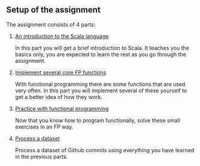 ## Setup of the assignment
The assignment consists of 4 parts:


1. [An introduction to the Scala language](<src/main/scala/intro/readme.md>)
    
    In this part you will get a brief introduction to Scala.
    It teaches you the basics only, you are expected to learn the rest as you go through the assignment.
     
2. [Implement several core FP functions](<src/main/scala/fp_functions/readme.md>)

    With functional programming there are some functions that are used very often.
    In this part you will implement several of these yourself to get a better idea of how they work.

3. [Practice with functional programming](<src/main/scala/fp_practice/readme.md>)

    Now that you know how to program functionally, solve these small exercises in an FP way.

4. [Process a dataset](<src/main/scala/dataset/readme.md>)

    Process a dataset of Github commits using everything you have learned in the previous parts.
    

